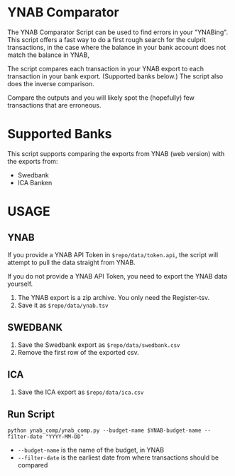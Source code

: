 YNAB Comparator
===============

The YNAB Comparator Script can be used to find errors in your "YNABing".
This script offers a fast way to do a first rough search for the culprit
transactions, in the case where the balance in your bank account does not
match the balance in YNAB, 

The script compares each transaction in your YNAB export to each transaction in
your bank export.
(Supported banks below.)
The script also does the inverse comparison.

Compare the outputs and you will likely spot the (hopefully) few transactions
that are erroneous.

# Supported Banks

This script supports comparing the exports from YNAB (web version) with the
exports from:

* Swedbank
* ICA Banken

# USAGE

## YNAB
If you provide a YNAB API Token in `$repo/data/token.api`, the script will attempt to pull the data straight from YNAB.

If you do not provide a YNAB API Token, you need to export the YNAB data yourself.
1) The YNAB export is a zip archive. You only need the Register-tsv.
2) Save it as `$repo/data/ynab.tsv`

## SWEDBANK
1) Save the Swedbank export as `$repo/data/swedbank.csv`
2) Remove the first row of the exported csv.

## ICA
1) Save the ICA export as `$repo/data/ica.csv`

## Run Script
`python ynab_comp/ynab_comp.py --budget-name $YNAB-budget-name --filter-date "YYYY-MM-DD"`

* `--budget-name` is the name of the budget, in YNAB
* `--filter-date` is the earliest date from where transactions should be compared
